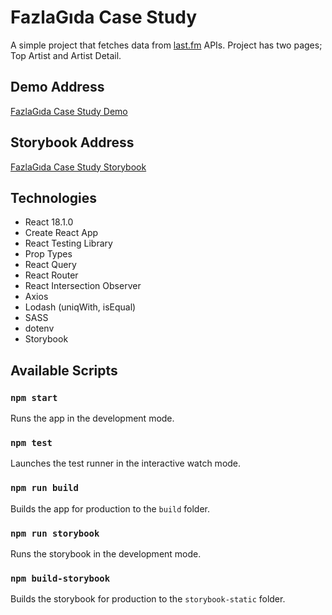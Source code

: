 # FazlaGıda Case Study

A simple project that fetches data from [last.fm](https://www.last.fm/api#getting-started) APIs. Project has two pages; Top Artist and Artist Detail.

## Demo Address

[FazlaGıda Case Study Demo](https://fgcase.netlify.app/)

## Storybook Address

[FazlaGıda Case Study Storybook](https://fgcase-storybook.netlify.app/)

## Technologies

- React 18.1.0
- Create React App
- React Testing Library
- Prop Types
- React Query
- React Router
- React Intersection Observer
- Axios
- Lodash (uniqWith, isEqual)
- SASS
- dotenv
- Storybook

## Available Scripts

### `npm start`

Runs the app in the development mode.

### `npm test`

Launches the test runner in the interactive watch mode.

### `npm run build`

Builds the app for production to the `build` folder.

### `npm run storybook`

Runs the storybook in the development mode.

### `npm build-storybook`

Builds the storybook for production to the `storybook-static` folder.
